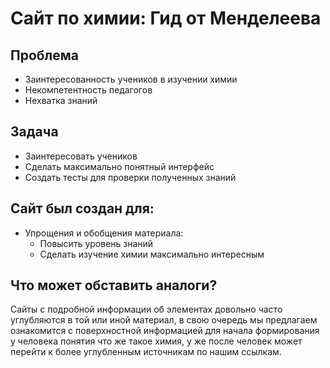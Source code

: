 # Сайт по химии: Гид от Менделеева

## Проблема
+  Заинтересованность учеников в изучении химии
 +  Некомпетентность педагогов 
  +  Нехватка знаний

## Задача
+  Заинтересовать учеников 
 +  Сделать максимально понятный интерфейс
  +  Создать тесты для проверки полученных знаний
  
## Сайт был создан для:
+  Упрощения и обобщения материала:
   - Повысить уровень знаний
    - Сделать изучение химии максимально интересным

## Что может обставить аналоги?
Сайты с подробной информации об элементах довольно часто углубляются в той или иной материал, в свою очередь мы предлагаем ознакомится с поверхностной информацией для начала формирования у человека понятия что же такое химия, у же после человек может перейти к более углубленным источникам по нашим ссылкам.
